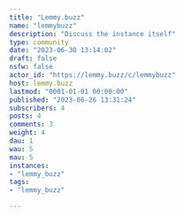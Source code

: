 ```yaml
---
title: "Lemmy.buzz" 
name: "lemmybuzz"
description: "Discuss the instance itself"
type: community
date: "2023-06-30 13:14:02"
draft: false
nsfw: false
actor_id: "https://lemmy.buzz/c/lemmybuzz"
host: lemmy.buzz
lastmod: "0001-01-01 00:00:00"
published: "2023-06-26 13:31:24"
subscribers: 4
posts: 4
comments: 3
weight: 4
dau: 1
wau: 5
mau: 5
instances:
- "lemmy_buzz"
tags: 
- "lemmy_buzz"

---
```

